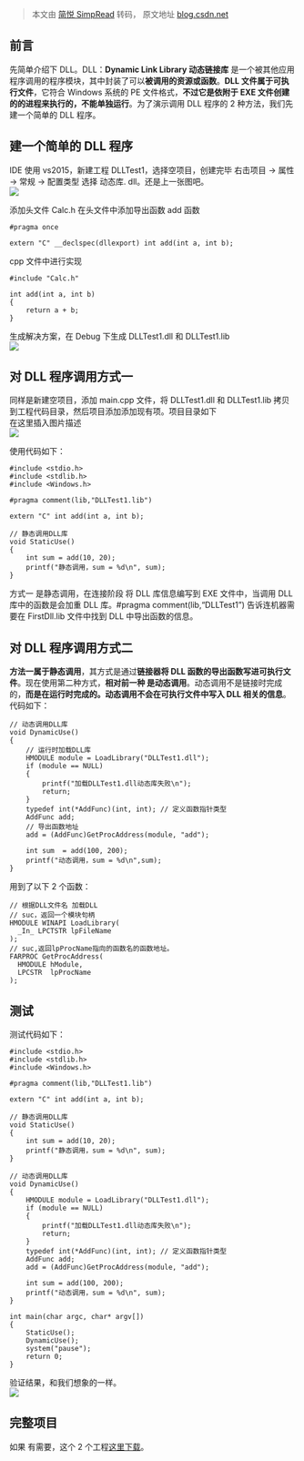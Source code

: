 > 本文由 [简悦 SimpRead](http://ksria.com/simpread/) 转码， 原文地址 [blog.csdn.net](https://blog.csdn.net/qq_29542611/article/details/86618902)

前言
--

先简单介绍下 DLL。DLL：**Dynamic Link Library 动态链接库** 是一个被其他应用程序调用的程序模块，其中封装了可以**被调用的资源或函数**。**DLL 文件属于可执行文件**，它符合 Windows 系统的 PE 文件格式，**不过它是依附于 EXE 文件创建的的进程来执行的，不能单独运行**。为了演示调用 DLL 程序的 2 种方法，我们先建一个简单的 DLL 程序。

建一个简单的 DLL 程序
-------------

IDE 使用 vs2015，新建工程 DLLTest1，选择空项目，创建完毕 右击项目 -> 属性 -> 常规 -> 配置类型 选择 动态库. dll。还是上一张图吧。  
![](https://img-blog.csdnimg.cn/20190123225422622.?x-oss-process=image/watermark,type_ZmFuZ3poZW5naGVpdGk,shadow_10,text_aHR0cHM6Ly9ibG9nLmNzZG4ubmV0L3FxXzI5NTQyNjEx,size_16,color_FFFFFF,t_70)

添加头文件 Calc.h 在头文件中添加导出函数 add 函数

```
#pragma once

extern "C" __declspec(dllexport) int add(int a, int b);

```

cpp 文件中进行实现

```
#include "Calc.h"

int add(int a, int b)
{
	return a + b;
}

```

生成解决方案，在 Debug 下生成 DLLTest1.dll 和 DLLTest1.lib  
![](https://img-blog.csdnimg.cn/20190123225808983.)

对 DLL 程序调用方式一
-------------

同样是新建空项目，添加 main.cpp 文件，将 DLLTest1.dll 和 DLLTest1.lib 拷贝到工程代码目录，然后项目添加添加现有项。项目目录如下  
在这里插入图片描述  
![](https://img-blog.csdnimg.cn/20190123230333583.)

使用代码如下：

```
#include <stdio.h>
#include <stdlib.h>
#include <Windows.h>

#pragma comment(lib,"DLLTest1.lib")

extern "C" int add(int a, int b);

// 静态调用DLL库
void StaticUse()
{
	int sum = add(10, 20);
	printf("静态调用，sum = %d\n", sum);
}

```

方式一 是静态调用，在连接阶段 将 DLL 库信息编写到 EXE 文件中，当调用 DLL 库中的函数是会加重 DLL 库。#pragma comment(lib,“DLLTest1”) 告诉连机器需要在 FirstDll.lib 文件中找到 DLL 中导出函数的信息。

对 DLL 程序调用方式二
-------------

**方法一属于静态调用**，其方式是通过**链接器将 DLL 函数的导出函数写进可执行文件**。现在使用第二种方式，**相对前一种 是动态调用**。动态调用不是链接时完成的，**而是在运行时完成的。动态调用不会在可执行文件中写入 DLL 相关的信息**。代码如下：

```
// 动态调用DLL库
void DynamicUse()
{
    // 运行时加载DLL库
	HMODULE module = LoadLibrary("DLLTest1.dll");
	if (module == NULL)
	{
		printf("加载DLLTest1.dll动态库失败\n");
		return;
	}
	typedef int(*AddFunc)(int, int); // 定义函数指针类型
	AddFunc add; 
    // 导出函数地址
	add = (AddFunc)GetProcAddress(module, "add");

	int sum  = add(100, 200);
	printf("动态调用，sum = %d\n",sum);
}

```

用到了以下 2 个函数：

```
// 根据DLL文件名 加载DLL
// suc，返回一个模块句柄
HMODULE WINAPI LoadLibrary(
  _In_ LPCTSTR lpFileName
);
// suc,返回lpProcName指向的函数名的函数地址。
FARPROC GetProcAddress(
  HMODULE hModule,
  LPCSTR  lpProcName
);

```

测试
--

测试代码如下：

```
#include <stdio.h>
#include <stdlib.h>
#include <Windows.h>

#pragma comment(lib,"DLLTest1.lib")

extern "C" int add(int a, int b);

// 静态调用DLL库
void StaticUse()
{
	int sum = add(10, 20);
	printf("静态调用，sum = %d\n", sum);
}

// 动态调用DLL库
void DynamicUse()
{
	HMODULE module = LoadLibrary("DLLTest1.dll");
	if (module == NULL)
	{
		printf("加载DLLTest1.dll动态库失败\n");
		return;
	}
	typedef int(*AddFunc)(int, int); // 定义函数指针类型
	AddFunc add;
	add = (AddFunc)GetProcAddress(module, "add");

	int sum = add(100, 200);
	printf("动态调用，sum = %d\n", sum);
}

int main(char argc, char* argv[])
{
	StaticUse();
	DynamicUse();
	system("pause");
	return 0;
}

```

验证结果，和我们想象的一样。  
![](https://img-blog.csdnimg.cn/20190123230857714.)

完整项目
----

如果 有需要，这个 2 个工程[这里下载](https://download.csdn.net/download/qq_29542611/10935130)。
